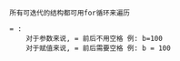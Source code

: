     
    所有可迭代的结构都可用for循环来遍历
    
    = :
        对于参数来说, = 前后不用空格 例: b=100
        对于赋值来说, = 前后需要空格 例: b = 100